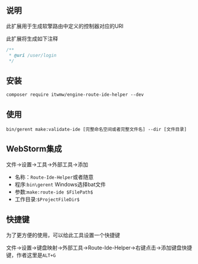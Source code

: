 ## 说明
此扩展用于生成软擎路由中定义的控制器对应的URI

此扩展将生成如下注释
```php
/**
 * @uri /user/login
 */
```
## 安装
```shell
composer require itwmw/engine-route-ide-helper --dev
```
## 使用
```shell
bin/gerent make:validate-ide [完整命名空间或者完整文件名] --dir [文件目录]
```

## WebStorm集成
文件->设置->工具->外部工具->添加
- 名称：`Route-Ide-Helper`或者随意
- 程序:`bin\gerent` Windows选择bat文件
- 参数:`make:route-ide $FilePath$`
- 工作目录:`$ProjectFileDir$`

## 快捷键
为了更方便的使用，可以给此工具设置一个快捷键

文件->设置->键盘映射->外部工具->Route-Ide-Helper->右键点击->添加键盘快捷键，作者这里是`ALT+G`